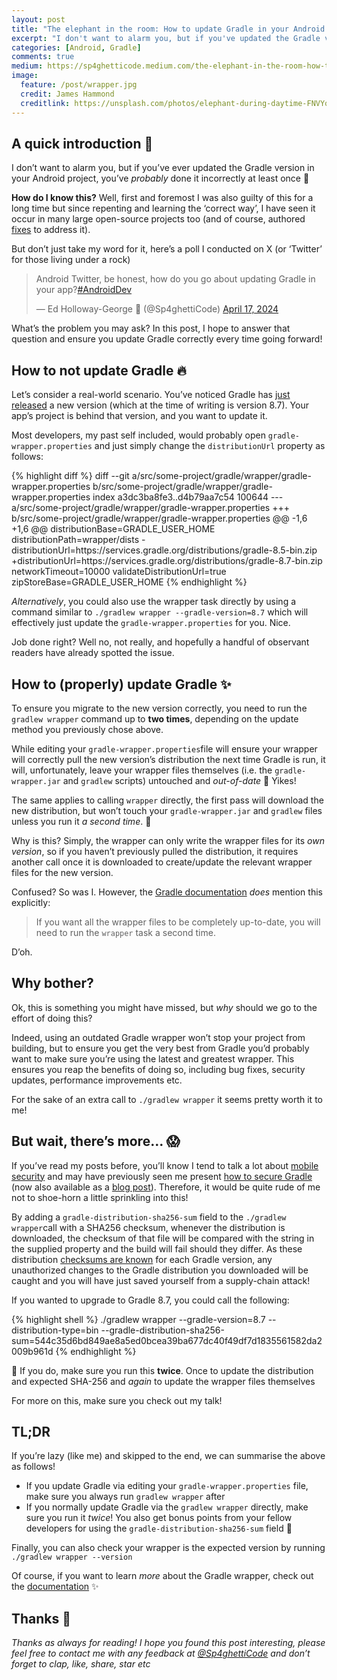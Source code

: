 ```yaml
---
layout: post
title: "The elephant in the room: How to update Gradle in your Android project correctly"
excerpt: "I don't want to alarm you, but if you've updated the Gradle version in an Android project, you've probably done it incorrectly at least once"
categories: [Android, Gradle]
comments: true
medium: https://sp4ghetticode.medium.com/the-elephant-in-the-room-how-to-update-gradle-in-your-android-project-correctly-09154fe3d47b
image:
  feature: /post/wrapper.jpg
  credit: James Hammond
  creditlink: https://unsplash.com/photos/elephant-during-daytime-FNVYos3W0AY
---
```


## A quick introduction 🤗

I don’t want to alarm you, but if you’ve ever updated the Gradle version in your Android project, you’ve *probably* done it incorrectly at least once 🥲

**How do I know this?** Well, first and foremost I was also guilty of this for a long time but since repenting and learning the ‘correct way’, I have seen it occur in many large open-source projects too (and of course, authored [fixes](https://github.com/duckduckgo/Android/pull/4277) to address it).

But don’t just take my word for it, here’s a poll I conducted on X (or ‘Twitter’ for those living under a rock)

<blockquote class="twitter-tweet"><p lang="en" dir="ltr">Android Twitter, be honest, how do you go about updating Gradle in your app?<a href="https://twitter.com/hashtag/AndroidDev?src=hash&amp;ref_src=twsrc%5Etfw">#AndroidDev</a></p>&mdash; Ed Holloway-George 🍝 (@Sp4ghettiCode) <a href="https://twitter.com/Sp4ghettiCode/status/1780620090666320022?ref_src=twsrc%5Etfw">April 17, 2024</a></blockquote> <script async src="https://platform.twitter.com/widgets.js" charset="utf-8"></script>

What’s the problem you may ask? In this post, I hope to answer that question and ensure you update Gradle correctly every time going forward!

## How to not update Gradle 🔥

Let’s consider a real-world scenario. You’ve noticed Gradle has [just released](https://gradle.org/releases/) a new version (which at the time of writing is version 8.7). Your app’s project is behind that version, and you want to update it.

Most developers, my past self included, would probably open `gradle-wrapper.properties` and just simply change the `distributionUrl` property as follows:

{% highlight diff %}
diff --git a/src/some-project/gradle/wrapper/gradle-wrapper.properties b/src/some-project/gradle/wrapper/gradle-wrapper.properties
index a3dc3ba8fe3..d4b79aa7c54 100644
--- a/src/some-project/gradle/wrapper/gradle-wrapper.properties
+++ b/src/some-project/gradle/wrapper/gradle-wrapper.properties
@@ -1,6 +1,6 @@
 distributionBase=GRADLE_USER_HOME
 distributionPath=wrapper/dists
-distributionUrl=https\://services.gradle.org/distributions/gradle-8.5-bin.zip
+distributionUrl=https\://services.gradle.org/distributions/gradle-8.7-bin.zip
 networkTimeout=10000
 validateDistributionUrl=true
 zipStoreBase=GRADLE_USER_HOME
{% endhighlight %}

*Alternatively*, you could also use the wrapper task directly by using a command similar to `./gradlew wrapper --gradle-version=8.7` which will effectively just update the `gradle-wrapper.properties` for you. Nice.

Job done right? Well no, not really, and hopefully a handful of observant readers have already spotted the issue.

## How to (properly) update Gradle ✨

To ensure you migrate to the new version correctly, you need to run the `gradlew wrapper` command up to **two times**, depending on the update method you previously chose above.

While editing your `gradle-wrapper.properties`file will ensure your wrapper will correctly pull the new version’s distribution the next time Gradle is run, it will, unfortunately, leave your wrapper files themselves (i.e. the `gradle-wrapper.jar` and `gradlew` scripts) untouched and *out-of-date* 😬 Yikes!

The same applies to calling `wrapper` directly, the first pass will download the new distribution, but won’t touch your `gradle-wrapper.jar` and `gradlew` files unless you run it *a second time*. 🥲

Why is this? Simply, the wrapper can only write the wrapper files for its *own version*, so if you haven’t previously pulled the distribution, it requires another call once it is downloaded to create/update the relevant wrapper files for the new version.

Confused? So was I. However, the [Gradle documentation](https://docs.gradle.org/current/userguide/gradle_wrapper.html#sec:upgrading_wrapper) *does* mention this explicitly:

> If you want all the wrapper files to be completely up-to-date, you will need to run the `wrapper` task a second time.

D’oh.

## Why bother?

Ok, this is something you might have missed, but *why* should we go to the effort of doing this?

Indeed, using an outdated Gradle wrapper won’t stop your project from building, but to ensure you get the very best from Gradle you’d probably want to make sure you’re using the latest and greatest wrapper. This ensures you reap the benefits of doing so, including bug fixes, security updates, performance improvements etc.

For the sake of an extra call to `./gradlew wrapper` it seems pretty worth it to me!

## But wait, there’s more… 😱

If you’ve read my posts before, you’ll know I tend to talk a lot about [mobile security](https://www.spght.dev/archive/) and may have previously seen me present [how to secure Gradle](https://www.youtube.com/watch?v=loIWpxsMNkg) (now also available as a [blog post](https://www.spght.dev/articles/23-07-2023/gradle-security)). Therefore, it would be quite rude of me not to shoe-horn a little sprinkling into this!

By adding a `gradle-distribution-sha256-sum` field to the `./gradlew wrapper`call with a SHA256 checksum, whenever the distribution is downloaded, the checksum of that file will be compared with the string in the supplied property and the build will fail should they differ. As these distribution [checksums are known](https://gradle.org/release-checksums/) for each Gradle version, any unauthorized changes to the Gradle distribution you downloaded will be caught and you will have just saved yourself from a supply-chain attack!

If you wanted to upgrade to Gradle 8.7, you could call the following:

{% highlight shell %}
./gradlew wrapper --gradle-version=8.7 --distribution-type=bin --gradle-distribution-sha256-sum=544c35d6bd849ae8a5ed0bcea39ba677dc40f49df7d1835561582da2009b961d
{% endhighlight %}

🚨 If you do, make sure you run this **twice**. Once to update the distribution and expected SHA-256 and *again* to update the wrapper files themselves

For more on this, make sure you check out my talk!

## TL;DR

If you’re lazy (like me) and skipped to the end, we can summarise the above as follows!

- If you update Gradle via editing your `gradle-wrapper.properties` file, make sure you always run `gradlew wrapper` after
- If you normally update Gradle via the `gradlew wrapper` directly, make sure you run it *twice*! You also get bonus points from your fellow developers for using the `gradle-distribution-sha256-sum` field 💞

Finally, you can also check your wrapper is the expected version by running `./gradlew wrapper --version` 

Of course, if you want to learn *more* about the Gradle wrapper, check out the [documentation](https://docs.gradle.org/current/userguide/gradle_wrapper.html) ✨

## Thanks 🌟

*Thanks as always for reading! I hope you found this post interesting, please feel free to contact me with any feedback at* [*@Sp4ghettiCode*](https://linktr.ee/sp4ghetticode) *and don’t forget to clap, like, share, star etc*
